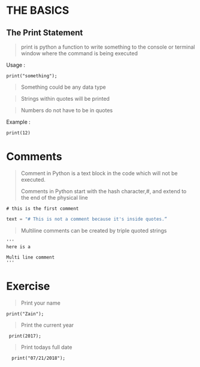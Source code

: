 

# THE BASICS



## The Print Statement



> print is python a function to write something to the console or
> terminal window where the command is being executed

Usage :

    print("something");

> Something could be any data type
    
> Strings within quotes will be printed

> Numbers do not have to be in quotes

Example :

    print(12)



# Comments



> Comment in Python is a text block in the code which will not be
> executed.
>
> Comments in Python start with the hash character,#, and extend to the
> end of the physical line

    # this is the first comment

```python
text = "# This is not a comment because it's inside quotes.“
```

> Multiline comments can be created by triple quoted strings

    '''  
    here is a

    Multi line comment
    '''


# Exercise


> Print your name



    print("Zain");  

> Print the current year

     print(2017);  

> Print  todays full date

      print("07/21/2018");
